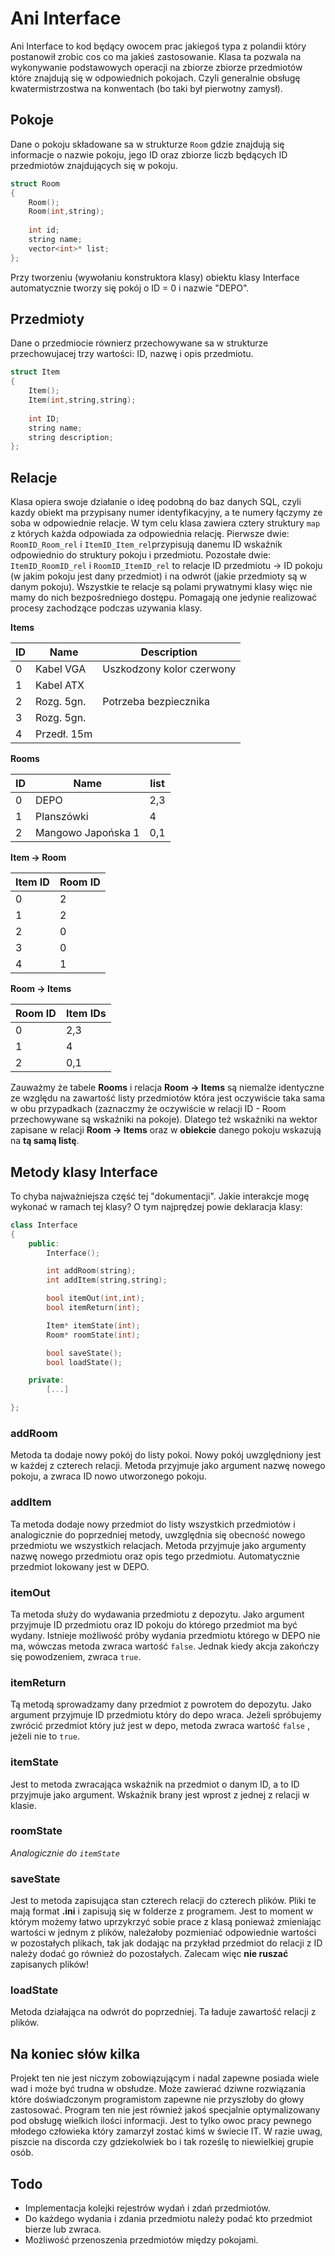 # Ani Interface
Ani Interface to kod będący owocem prac jakiegoś typa z polandii który postanowił zrobic cos co ma jakieś zastosowanie. Klasa ta pozwala na wykonywanie podstawowych operacji na zbiorze zbiorze przedmiotów które znajdują się w odpowiednich pokojach. Czyli generalnie obsługę kwatermistrzostwa na konwentach (bo taki był pierwotny zamysł).

## Pokoje
Dane o pokoju składowane sa w strukturze `Room` gdzie znajdują się informacje o nazwie pokoju, jego ID oraz zbiorze liczb będących ID przedmiotów znajdujących się w pokoju.
```cpp
struct Room
{
	Room();
	Room(int,string);
		
	int id;
	string name;
	vector<int>* list;
};
```
Przy tworzeniu (wywołaniu konstruktora klasy) obiektu klasy Interface automatycznie tworzy się pokój o ID = 0 i nazwie "DEPO".

## Przedmioty
Dane o przedmiocie równierz przechowywane sa w strukturze przechowujacej trzy wartości: ID, nazwę i opis przedmiotu.
```cpp
struct Item
{
	Item();
	Item(int,string,string);
		
	int ID;
	string name;
	string description;
};
```

## Relacje
Klasa opiera swoje działanie o ideę podobną do baz danych SQL, czyli kazdy obiekt ma przypisany numer identyfikacyjny, a te numery łączymy ze soba w odpowiednie relacje. W tym celu klasa zawiera cztery struktury `map` z których każda odpowiada za odpowiednia relację. Pierwsze dwie: `RoomID_Room_rel` i `ItemID_Item_rel`przypisują danemu ID wskaźnik odpowiednio do struktury pokoju i przedmiotu. Pozostałe dwie: `ItemID_RoomID_rel` i `RoomID_ItemID_rel` to relacje ID przedmiotu -> ID pokoju (w jakim pokoju jest dany przedmiot) i na odwrót (jakie przedmioty są w danym pokoju). Wszystkie te relacje są polami prywatnymi klasy więc nie mamy do nich bezpośredniego dostępu. Pomagają one jedynie realizować procesy zachodzące podczas uzywania klasy.

**Items**

|ID|Name|Description|
|---|---|---| 
|0|Kabel VGA  |Uszkodzony kolor czerwony|
|1|Kabel ATX  ||
|2|Rozg. 5gn. |Potrzeba bezpiecznika|
|3|Rozg. 5gn. ||
|4|Przedł. 15m||

**Rooms**

|ID|Name|list|
|---|---|---|
|0|DEPO|2,3|
|1|Planszówki|4|
|2|Mangowo Japońska 1|0,1|

**Item -> Room**

|Item ID|Room ID|
|---|---|
|0|2|
|1|2|
|2|0|
|3|0|
|4|1|

**Room -> Items**

|Room ID | Item IDs|
|---|---|
|0|2,3|
|1|4|
|2|0,1|

Zauważmy że tabele **Rooms** i relacja **Room -> Items** są niemalże identyczne ze względu na zawartość listy przedmiotów która jest oczywiście taka sama w obu przypadkach (zaznaczmy że oczywiście w relacji ID - Room przechowywane są wskaźniki na pokoje). Dlatego też wskaźniki na wektor zapisane w relacji **Room -> Items** oraz w **obiekcie** danego pokoju wskazują na **tą samą listę**.
## Metody klasy Interface
To chyba najważniejsza część tej "dokumentacji". Jakie interakcje mogę wykonać w ramach tej klasy? O tym najprędzej powie deklaracja klasy:
```cpp
class Interface
{
	public:
		Interface();

		int addRoom(string);
		int addItem(string,string);

		bool itemOut(int,int);
		bool itemReturn(int);

		Item* itemState(int);
		Room* roomState(int);

		bool saveState();
		bool loadState();

	private:
		[...]

};
```
### addRoom
Metoda ta dodaje nowy pokój do listy pokoi. Nowy pokój uwzględniony jest w każdej z czterech relacji. Metoda przyjmuje jako argument nazwę nowego pokoju, a zwraca ID nowo utworzonego pokoju.
### addItem
Ta metoda dodaje nowy przedmiot do listy wszystkich przedmiotów i analogicznie do poprzedniej metody, uwzględnia się obecność nowego przedmiotu we wszystkich relacjach. Metoda przyjmuje jako argumenty nazwę nowego przedmiotu oraz opis tego przedmiotu. Automatycznie przedmiot lokowany jest w DEPO.
### itemOut
Ta metoda służy do wydawania przedmiotu z depozytu. Jako argument przyjmuje ID przedmiotu oraz ID pokoju do którego przedmiot ma być wydany. Istnieje możliwość próby wydania przedmiotu którego w DEPO nie ma, wówczas metoda zwraca wartość `false`. Jednak kiedy akcja zakończy się powodzeniem, zwraca `true`.
### itemReturn
Tą metodą sprowadzamy dany przedmiot z powrotem do depozytu. Jako argument przyjmuje ID przedmiotu który do depo wraca. Jeżeli spróbujemy zwrócić przedmiot który już jest w depo, metoda zwraca wartość `false` , jeżeli nie to `true`.
### itemState
Jest to metoda zwracająca wskaźnik na przedmiot o danym ID, a to ID przyjmuje jako argument. Wskaźnik brany jest wprost z jednej z relacji w klasie.
### roomState
_Analogicznie do `itemState`_
### saveState
Jest to metoda zapisująca stan czterech relacji do czterech plików. Pliki te mają format **.ini** i zapisują się w folderze z programem. Jest to moment w którym możemy łatwo uprzykrzyć sobie prace z klasą ponieważ zmieniając wartości w jednym z plików, należałoby pozmieniać odpowiednie wartości w pozostałych plikach, tak jak dodając na przykład przedmiot do relacji z ID należy dodać go również do pozostałych. Zalecam więc **nie ruszać** zapisanych plików!
### loadState
Metoda działająca na odwrót do poprzedniej. Ta ładuje zawartość relacji z plików.

## Na koniec słów kilka
Projekt ten nie jest niczym zobowiązującym i nadal zapewne posiada wiele wad i może być trudna w obsłudze. Może zawierać dziwne rozwiązania które doświadczonym programistom zapewne nie przyszłoby do głowy zastosować. Program ten nie jest również jakoś specjalnie optymalizowany pod obsługę wielkich ilości informacji. Jest to tylko owoc pracy pewnego młodego człowieka który zamarzył zostać kimś w świecie IT. W razie uwag, piszcie  na discorda czy gdziekolwiek bo i tak roześlę to niewielkiej grupie osób.

## Todo
+ Implementacja kolejki rejestrów wydań i zdań przedmiotów.
+ Do każdego wydania i zdania przedmiotu należy podać kto przedmiot bierze lub zwraca.
+ Możliwość przenoszenia przedmiotów między pokojami.

